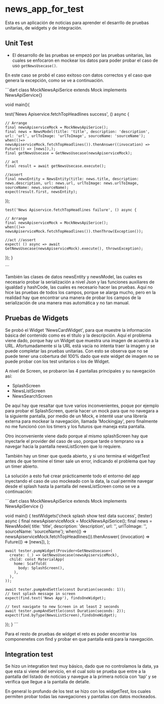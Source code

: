 # news_app_for_test

Esta es un aplicación de noticias para aprender el desarrllo de pruebas unitarias, de widgets y de integración.

## Unit Test

- El desarrollo de las pruebas se empezó por las pruebas unitarias, las cuales se enfocaron en mockear los datos para poder probar el caso de uso `getNewsUsecase()`.

En este caso se probó el caso exitoso con datos correctos y el caso que genera la excepción, como se ve a continuación.

´´´dart
class MockNewsApiSerice extends Mock implements NewsApiService{}

void main(){

  test('News Apiservice.fetchTopHeadlines success', () async {

    // Arrange
    final newsApiserviceMock = MockNewsApiSerice();
    final news = NewsModel(title: 'title', description: 'description', url: 'url', urlToImage: 'urlToImage', sourceName: 'sourceName');
    when(()=> newsApiserviceMock.fetchTopHeadlines()).thenAnswer((invocation) => Future(() => [news]),); 
    final getNewsUsecase = GetNewsUsecase(newsApiserviceMock);

    // act
    final result = await getNewsUsecase.execute();

    //assert
    final newsEntity = NewsEntity(title: news.title, description: news.description, url: news.url, urlToImage: news.urlToImage, sourceName: news.sourceName);
    expect(result.first, newsEntity);

  });

    test('News Apiservice.fetchTopHeadlines failure', () async {

    // Arrange
    final newsApiserviceMock = MockNewsApiSerice();
    when(()=> newsApiserviceMock.fetchTopHeadlines()).thenThrow(Exception()); 

    //act //assert
    expect( () async => await GetNewsUsecase(newsApiserviceMock).execute(), throwsException);

  });
}

´´´

También las clases de datos newsEntity y newsModel, las cuales es necesario probar la serialización a nivel Json y las funciones auxiliares de igualdad y hashCode, las cuales es necesario hacer las pruebas. Aquí no hice las pruebas de todos los campos, porque se alarga mucho, pero en la realidad hay que encontrar una manera de probar los campos de la serialización de una manera mas automática y no tan manual.

## Pruebas de Widgets

Se probó el Widget 'NewsCardWidget', para que muestre la información básica del contenido como es el título y la descripción. Aquí el problema viene dado, porque hay un Widget que muestra una imagen de acuerdo a la URL. Afortumadamente si la URL está vacía no intenta traer la imagen y se puede completar las pruebas unitarias. Con esto se observa que no se puede tener una cobertura del 100% dado que este widget de imagen no se puede probar con los test unitarios o los de Widget.

A nivel de Screen, se probaron las 4 pantallas principales y su navegación así:

- SplashScreen
- NewsListScreen
- NewsSearchScreen

De aquí hay que resaltar que tuve varios inconvenientes, poque por ejemplo para probar el SplashScreen, quería hacer un mock para que no navegara a la siguiente pantalla, por medio de un Mock, e intenté usar una librería externa para mockear la navegación, llamada 'Mockingjay', pero finalmente no me funcionó con los timers y los futuros que maneja esta pantalla.

Otro inconveniente viene dado porque al mismo splashScreen hay que inyectarle el provider del caso de uso, porque tarde o temprano va a navegar hacia la pantalla newsListScreen que lo requiere.

También hay un timer que queda abierto, y si uno termina el widgetTest antes de que termine el timer sale un error, indicando el problema que hay un timer abierto.

La solución a esto fué crear prácticamente todo el entorno del app inyectando el caso de uso mockeado con la data, la cual permite navegar desde el splash hasta la pantalla del newsListScreen como se ve a continuación:

´´´dart
class MockNewsApiSerice extends Mock implements NewsApiService {}

void main() {
  testWidgets('check splash show test data success', (tester) async {
    final newsApiserviceMock = MockNewsApiSerice();
    final news = NewsModel(
        title: 'title',
        description: 'description',
        url: '',
        urlToImage: '',
        sourceName: 'sourceName');
    when(() => newsApiserviceMock.fetchTopHeadlines()).thenAnswer(
      (invocation) => Future(() => [news]),
    );

    await tester.pumpWidget(Provider<GetNewsUsecase>(
      create: (_) => GetNewsUsecase(newsApiserviceMock),
      child: const MaterialApp(
        home: Scaffold(
          body: SplashScreen(),
        ),
      ),
    ));

    await tester.pumpAndSettle(const Duration(seconds: 1));
    // test splash message in screen
    expect(find.text('News App'), findsOneWidget);

    // test navigate to new Screen in at least 2 seconds
    await tester.pumpAndSettle(const Duration(seconds: 2));
    expect(find.byType(NewsListScreen),findsOneWidget);

  });
}
´´´

Para el resto de pruebas de widget el reto es poder encontrar los componenetes con find y probar en que pantalla está para la navegación.

## Integration test

Se hizo un integration test muy básico, dado que no controlamos la data, ya que esta si viene del servicio, en el cual solo se prueba que entre a la pantalla del listado de noticias y navegue a la primera noticia con 'tap' y se verifica que llegue a la pantalla de detalle.

En general lo profundo de los test se hizo con los widgetTest, los cuales permiten probar todas las navegaciones y pantallas con datos mockeados.
